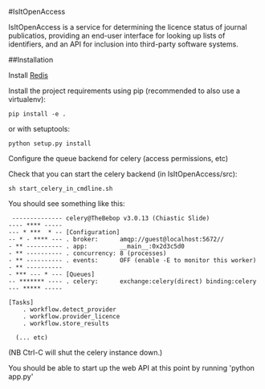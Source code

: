 #IsItOpenAccess

IsItOpenAccess is a service for determining the licence status of journal publicatios, providing an end-user interface for looking up lists of identifiers, and an API for inclusion into third-party software systems.

##Installation

Install [Redis](http://redis.io)

Install the project requirements using pip (recommended to also use a virtualenv):

    pip install -e .
    
or with setuptools:

    python setup.py install

Configure the queue backend for celery (access permissions, etc)

Check that you can start the celery backend (in IsItOpenAccess/src):

    sh start_celery_in_cmdline.sh

You should see something like this:

     -------------- celery@TheBebop v3.0.13 (Chiastic Slide)
    ---- **** ----- 
    --- * ***  * -- [Configuration]
    -- * - **** --- . broker:      amqp://guest@localhost:5672//
    - ** ---------- . app:         __main__:0x2d3c5d0
    - ** ---------- . concurrency: 8 (processes)
    - ** ---------- . events:      OFF (enable -E to monitor this worker)
    - ** ---------- 
    - *** --- * --- [Queues]
    -- ******* ---- . celery:      exchange:celery(direct) binding:celery
    --- ***** ----- 
    
    [Tasks]
        . workflow.detect_provider
        . workflow.provider_licence
        . workflow.store_results

      (... etc)

(NB Ctrl-C will shut the celery instance down.)

You should be able to start up the web API at this point by running 'python app.py'


